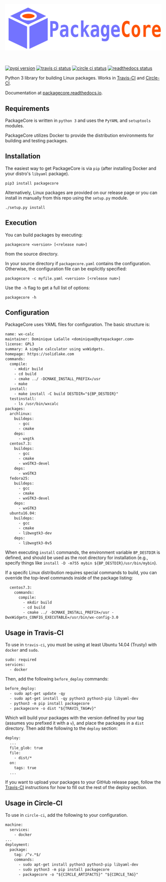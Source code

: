 ![PackageCore](doc/logo.svg)

<br>

[![pypi version](https://badge.fury.io/py/packagecore.svg)](https://pypi.python.org/pypi/packagecore)
[![travis ci status](https://travis-ci.org/BytePackager/packagecore.svg?branch=master)](https://travis-ci.org/BytePackager/packagecore)
[![circle ci status](https://circleci.com/gh/BytePackager/packagecore/tree/master.svg?style=svg)](https://circleci.com/gh/BytePackager/packagecore)
[![readthedocs status](https://readthedocs.org/projects/packagecore/badge/?version=latest)](http://packagecore.readthedocs.io/en/latest/)

Python 3 library for building Linux packages. Works in [Travis-CI](#travis-ci-usage) and [Circle-CI](#circle-ci-usage).


Documentation at [packagecore.readthedocs.io](https://packagecore.readthedocs.io).


Requirements
------------

PackageCore is written in `python 3` and uses the `PyYAML` and `setuptools`
modules.

PackageCore utilizes Docker to provide the distribution environments
for building and testing packages.



Installation
------------

The easiest way to get PackageCore is via `pip` (after installing Docker and
your distro's `libyaml` package).

```
pip3 install packagecore
```

Alternatively, Linux packages are provided on our release page or you can
install in manually from this repo using the `setup.py` module.

```
./setup.py install
```



Execution
---------

You can build packages by executing:
```
packagecore <version> [<release num>]
```
from the source directory.

In your source directory if `packagecore.yaml` contains the configuration.
Otherwise, the configuration file can be explicitly specified:
```
packagecore -c myfile.yaml <version> [<release num>]
```

Use the `-h` flag to get a full list of options:
```
packagecore -h
```


Configuration
-------------

PackageCore uses YAML files for configuration. The basic structure is:

```
name: wx-calc
maintainer: Dominique LaSalle <dominique@bytepackager.com>
license: GPL3
summary: A simple calculator using wxWidgets.
homepage: https://solidlake.com
commands:
  compile:
    - mkdir build
    - cd build
    - cmake ../ -DCMAKE_INSTALL_PREFIX=/usr
    - make
  install:
    - make install -C build DESTDIR="${BP_DESTDIR}"
  testinstall:
    - ls /usr/bin/wxcalc
packages:
  archlinux:
    buildeps:
      - gcc
      - cmake
    deps:
      - wxgtk
  centos7.3:
    buildeps:
      - gcc
      - cmake
      - wxGTK3-devel
    deps:
      - wxGTK3
  fedora25:
    buildeps:
      - gcc
      - cmake
      - wxGTK3-devel
    deps:
      - wxGTK3
  ubuntu16.04:
    buildeps:
      - gcc
      - cmake
      - libwxgtk3-dev
    deps:
      - libwxgtk3-0v5
```

When executing `install` commands, the environment variable `BP_DESTDIR` is
defined, and should be used as the root directory for installation (e.g.,
specify things like `install -D -m755 mybin ${BP_DESTDIR}/usr/bin/mybin`).

If a specifc Linux distribution requires special commands to build, you can
override the top-level commands inside of the package listing:
```
  centos7.3:
    commands:
      compile:
        - mkdir build
        - cd build
        - cmake ../ -DCMAKE_INSTALL_PREFIX=/usr -DwxWidgets_CONFIG_EXECUTABLE=/usr/bin/wx-config-3.0
```


<a name="travis-ci-usage"></a> Usage in Travis-CI
-------------------------------------------------

To use in `travis-ci`, you must be using at least Ubuntu 14.04 (Trusty) with
`docker` and `sudo`. 

```
sudo: required
services:
  - docker
```

Then, add the following `before_deploy` commands:

```
before_deploy:
  - sudo apt-get update -qy
  - sudo apt-get install -qy python3 python3-pip libyaml-dev
  - python3 -m pip install packagecore
  - packagecore -o dist "${TRAVIS_TAG#v}"
```

Which will build your packages with the version defined by your tag (assumes
you prefixed it with a `v`), and place the packages in a `dist` directory. Then
add the following to the `deploy` section:

```
deploy:
  ...
  file_glob: true
  file:
    - dist/*
  on:
    tags: true
  ...
```

If you want to upload your packages to your GitHub release page, follow the
[Travis-CI](https://docs.travis-ci.com/user/deployment/releases/) instructions
for how to fill out the rest of the deploy section.



<a name="circle-ci-usage"></a>Usage in Circle-CI
------------------------------------------------

To use in `circle-ci`, add the following to your configuration.

```
machine:
  services:
    - docker
...
deployment:
  package:
    tag: /^v.*$/
    commands:
      - sudo apt-get install python3 python3-pip libyaml-dev
      - sudo python3 -m pip install packagecore
      - packagecore -o "${CIRCLE_ARTIFACTS}" "${CIRCLE_TAG}"
```
